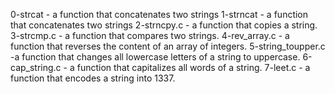 0-strcat - a function that concatenates two strings
1-strncat - a function that concatenates two strings
2-strncpy.c - a function that copies a string.
3-strcmp.c - a function that compares two strings.
4-rev_array.c - a function that reverses the content of an array of integers.
5-string_toupper.c -a function that changes all lowercase letters of a string to uppercase.
6-cap_string.c - a function that capitalizes all words of a string.
7-leet.c - a function that encodes a string into 1337.
